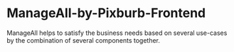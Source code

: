 # ManageAll-by-Pixburb-Frontend
ManageAll helps to satisfy the business needs based on several use-cases by the combination of several components together.
